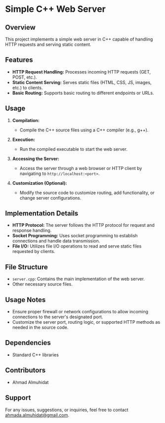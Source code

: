 # Simple C++ Web Server

## Overview
This project implements a simple web server in C++ capable of handling HTTP requests and serving static content.

## Features
- **HTTP Request Handling:** Processes incoming HTTP requests (GET, POST, etc.).
- **Static Content Serving:** Serves static files (HTML, CSS, JS, images, etc.) to clients.
- **Basic Routing:** Supports basic routing to different endpoints or URLs.

## Usage
1. **Compilation:**
   - Compile the C++ source files using a C++ compiler (e.g., g++).

2. **Execution:**
   - Run the compiled executable to start the web server.

3. **Accessing the Server:**
   - Access the server through a web browser or HTTP client by navigating to `http://localhost:<port>`.

4. **Customization (Optional):**
   - Modify the source code to customize routing, add functionality, or change server configurations.

## Implementation Details
- **HTTP Protocol:** The server follows the HTTP protocol for request and response handling.
- **Socket Programming:** Uses socket programming to establish connections and handle data transmission.
- **File I/O:** Utilizes file I/O operations to read and serve static files requested by clients.

## File Structure
- `server.cpp`: Contains the main implementation of the web server.
- Other necessary source files.

## Usage Notes
- Ensure proper firewall or network configurations to allow incoming connections to the server's designated port.
- Customize the server port, routing logic, or supported HTTP methods as needed in the source code.

## Dependencies
- Standard C++ libraries

## Contributors
- Ahmad Almuhidat

## Support
For any issues, suggestions, or inquiries, feel free to contact ahmada.almuhidat@gmail.com.
